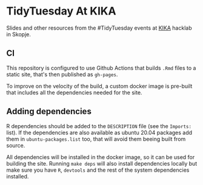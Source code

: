 # TidyTuesday At KIKA

Slides and other resources from the #TidyTuesday events at [KIKA](https://kika.spodeli.org) hacklab in Skopje.


## CI

This repository is configured to use Github Actions that builds `.Rmd` files to
a static site, that's then published as `gh-pages`.

To improve on the velocity of the build, a custom docker image is pre-built that includes
all the dependencies needed for the site.

## Adding dependencies

R dependencies should be added to the `DESCRIPTION` file (see the `Imports:` list).
If the dependencies are also available as ubuntu 20.04 packages add them
in `ubuntu-packages.list` too, that will avoid them beeing built from source.

All dependencies will be installed in the docker image, so it can be used for building
the site. Running `make deps` will also install dependencies locally but make sure you
have `R`, `devtools` and the rest of the system dependencies installed.
